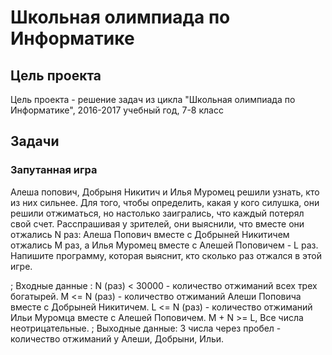 # Школьная олимпиада по Информатике

## Цель проекта

Цель проекта - решение задач из цикла "Школьная олимпиада по Информатике", 2016-2017 учебный год, 7-8 класс

## Задачи

### Запутанная игра

Алеша попович, Добрыня Никитич и Илья Муромец решили узнать, кто из них сильнее. Для того, чтобы определить, какая у кого силушка, они решили отжиматься, но настолько заигрались, что каждый потерял свой счет.
Расспрашивая у зрителей, они выяснили, что вместе они отжались N раз: Алеша Попович вместе с Добрыней Никитичем отжались M раз, а Илья Муромец вместе с Алешей Поповичем - L раз. Напишите программу, которая выяснит, кто сколько раз отжался в этой игре.

; Входные данные : N (раз) < 30000 - количество отжиманий всех трех богатырей. M <= N (раз) - количество отжиманий Алеши Поповича вместе с Добрыней Никитичем. L <= N (раз) - количество отжиманий Ильи Муромца вместе с Алешей Поповичем.  M + N >= L, Все числа неотрицательные.
; Выходные данные: 3 числа через пробел - количество отжиманий у Алеши, Добрыни, Ильи.  